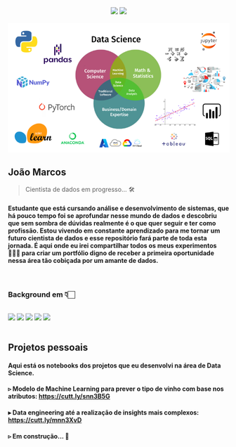 <div align="center">
    <a href="https://www.linkedin.com/in/joaomrcs" target="_blank"><img src="https://img.shields.io/badge/-LinkedIn-%230077B5?style=for-the-badge&logo=linkedin&logoColor=white" target="_blank"></a> 
    <a href="mailto: joaomrcs@outlook.pt" target="_blank"><img src="https://img.shields.io/badge/Microsoft_Outlook-0078D4?style=for-the-badge&logo=microsoft-outlook&logoColor=white" target="_blank"></a> 
</div>
<br>
<div align="center">
    <img src="https://github.com/joaomrcs/datascience/blob/main/imgs/DS.png"></a>
</div>

## João Marcos

> Cientista de dados em progresso... 🛠️

#### Estudante que está cursando análise e desenvolvimento de sistemas, que há pouco tempo foi se aprofundar nesse mundo de dados e descobriu que sem sombra de dúvidas realmente é o que quer seguir e ter como profissão. Estou vivendo em constante aprendizado para me tornar um futuro cientista de dados e esse repositório fará parte de toda esta jornada. É aqui onde eu irei compartilhar todos os meus experimentos 👨🏼‍🔬 para criar um portfólio digno de receber a primeira oportunidade nessa área tão cobiçada por um amante de dados. 

<br>

### Background em 👇🏻

<br>

<div>
<img src="https://img.shields.io/badge/Python-3776AB?style=for-the-badge&logo=python&logoColor=white"></img>
<img src="https://img.shields.io/badge/scikit_learn-F7931E?style=for-the-badge&logo=scikit-learn&logoColor=white"></img>
<img src="https://img.shields.io/badge/conda-342B029.svg?&style=for-the-badge&logo=anaconda&logoColor=white"></img>
<img src="https://img.shields.io/badge/Jupyter-F37626.svg?&style=for-the-badge&logo=Jupyter&logoColor=white"></img>
<img src="https://img.shields.io/badge/Oracle-F80000?style=for-the-badge&logo=oracle&logoColor=black"></img>
</div>

<br>

## Projetos pessoais
#### Aqui está os **notebooks** dos projetos que eu desenvolvi na área de Data Science.


#### ▹ Modelo de Machine Learning para prever o tipo de vinho com base nos atributos: https://cutt.ly/snn3B5G

#### ▸ Data engineering até a realização de insights mais complexos: https://cutt.ly/mnn3XvD

#### ▹ Em construção... 🚧